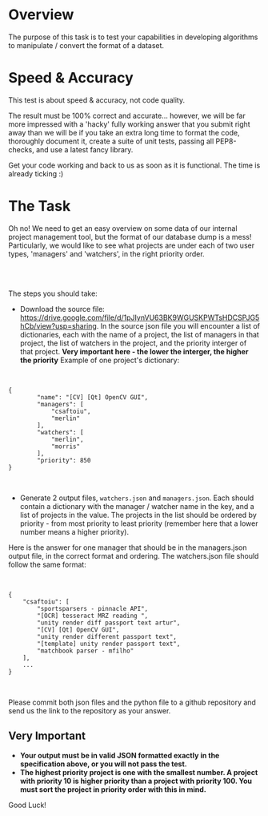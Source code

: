 # Overview

The purpose of this task is to test your capabilities in developing algorithms to manipulate / convert the format of a dataset.

# Speed & Accuracy

This test is about speed & accuracy, not code quality. 

The result must be 100% correct and accurate... however, we will be far more impressed with a 'hacky' fully working answer that you submit right away than we will be if you take an extra long time to format the code, thoroughly document it, create a suite of unit tests, passing all PEP8-checks, and use a latest fancy library. 

Get your code working and back to us as soon as it is functional. The time is already ticking :)

# The Task

Oh no! We need to get an easy overview on some data of our internal project management tool, but the format of our database dump is a mess! Particularly, we would like to see what projects are under each of two user types, 'managers' and 'watchers', in the right priority order.

<br/>
<br/>

The steps you should take:

* Download the source file: https://drive.google.com/file/d/1pJIynVU63BK9WGUSKPWTsHDCSPJG5hCb/view?usp=sharing. In the source json file you will encounter a list of dictionaries, each with the name of a project, the list of managers in that project, the list of watchers in the project, and the priority interger of that project. **Very important here - the lower the interger, the higher the priority**
Example of one project's dictionary:
<br/>

```
{
        "name": "[CV] [Qt] OpenCV GUI",
        "managers": [
            "csaftoiu",
            "merlin"
        ],
        "watchers": [
            "merlin",
            "morris"
        ],
        "priority": 850
}
```
<br/>

* Generate 2 output files, `watchers.json` and `managers.json`. Each should contain a dictionary with the manager / watcher name in the key, and a list of projects in the value. The projects in the list should be ordered by priority - from most priority to least priority  (remember here that a lower number means a higher priority).

Here is the answer for one manager that should be in the managers.json output file, in the correct format and ordering. The watchers.json file should follow the same format:

<br/>

```
{
    "csaftoiu": [
        "sportsparsers - pinnacle API",
        "[OCR] tesseract MRZ reading ",
        "unity render diff passport text artur",
        "[CV] [Qt] OpenCV GUI",
        "unity render different passport text",
        "[template] unity render passport text",
        "matchbook parser - mfilho"
    ],
    ...
}
``` 
<br/>

Please commit both json files and the python file to a github repository and send us the link to the repository as your answer.

## Very Important

- **Your output must be in valid JSON formatted exactly in the specification above, or you will not pass the test.**
- **The highest priority project is one with the smallest number. A project with priority 10 is higher priority than a project with priority 100. You must sort the project in priority order with this in mind.**

Good Luck!
